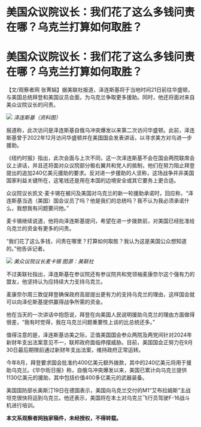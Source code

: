 # 美国众议院议长：我们花了这么多钱问责在哪？乌克兰打算如何取胜？

# 美国众议院议长：我们花了这么多钱问责在哪？乌克兰打算如何取胜？

【文/观察者网
张菁娟】据美联社报道，泽连斯基将于当地时间21日前往华盛顿，与美国总统拜登和美国议员会面，为乌克兰争取更多援助。同时，他还将面对来自美众议院议长的问责。

![](https://inews.gtimg.com/om_bt/O20p7w_YYkG-9fN3bgGZb7C0DB8fCreQfddhO8EgPMPyMAA/1000)
_泽连斯基（资料图）_

报道称，此次访问是泽连斯基自俄乌冲突爆发以来第二次访问华盛顿。此前，泽连斯基曾于2022年12月访问华盛顿并在美国国会发表讲话，以寻求美方对乌进一步援助。

《纽约时报》指出，此次会面与上次不同，这一次泽连斯基不会在国会两院联席会议上讲话，并且还将面对众议院部分极右翼共和党人的抵制，他们在努力阻止拜登提出的追加240亿美元援助的要求。反对进一步援助的人坚称，这场战争并非美国国家利益关键所在，这笔钱还是用在本国的边境安全或其它要务上更合适。

众议院议长凯文·麦卡锡在被问及美国对乌克兰的新一轮援助承诺时，回应称，“泽连斯基当选（美国）国会议员了吗？他是我们的总统吗？我不认为我必须承诺什么，我想我有问题要问他。”

麦卡锡继续说道，他将向泽连斯基提问，希望在进一步拨款前，对美国已经批准给乌克兰的资金有更多的问责。

“我们花了这么多钱，问责在哪里？打算如何取胜？我认为这是美国公众想知道的。”他告诉记者。

![](https://inews.gtimg.com/om_bt/OJlf0TajOOOvgIdH42LpEVZCOdYUt3zg0Bng35S_5zWMoAA/1000)
_美众议院议长麦卡锡 图源：美联社_

不过美联社指出，泽连斯基在参议院还有参议院共和党领袖麦康奈尔这个强有力的盟友，他坚持认为应持续大力支持乌克兰。

麦康奈尔周三敦促拜登确保政府高层提出更有力的支持乌克兰的理由，这样国会就可以向泽伦斯基提供赢得战争所需的资金。

他在当天的一次讲话中抱怨说，拜登在向美国人民说明援助乌克兰的理由方面做得很差，“我有时觉得，我在乌克兰问题重要性上谈的比总统还多。”

值得注意的是，泽连斯基访美之际，正值美国国会参众两院及两党间针对2024年新财年支出法案意见不一，联邦政府面临停摆威胁。目前，美国国会正努力在9月30日最后期限前通过新财年支出法案，维持政府正常运转。

今年8月，拜登要求国会批准约400亿美元额外拨款，其中的240亿美元将用于援助乌克兰。《华尔街日报》称，自俄乌冲突爆发以来，美国已累计向乌克兰提供1130亿美元的援助，其中包括价值400多亿美元的武器装备。

美国国防部长奥斯汀19日在德国表示，美国向乌克兰交付的M1“艾布拉姆斯”主战坦克很快将运到乌克兰。他还表示，美国将在本土对乌克兰飞行员驾驶F-16战斗机进行培训。

**本文系观察者网独家稿件，未经授权，不得转载。**


